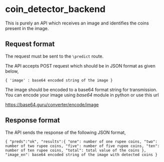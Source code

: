 # coin_detector_backend

This is purely an API which receives an image and identifies the coins present in the image.

## Request format

The request must be sent to the `\predict` route.

The API accepts POST request which should be in JSON format as given below,

`{
  'image' : base64 encoded string of the image
}`

The image should be encoded to a base64 format string for transmission. You can encode your image using *base64* module in python or use this url

https://base64.guru/converter/encode/image

## Response format

The API sends the response of the following JSON format,

`{
  "preds":"ok",
  "results":{
    "one": number of one rupee coins,
    "two": number of two rupee coins,
    "five": number of five rupee coins,
    "ten": number of ten rupee coins,
    "total": total value of the coins
  },
  "image_en": base64 encoded string of the image with detected coins
}`
